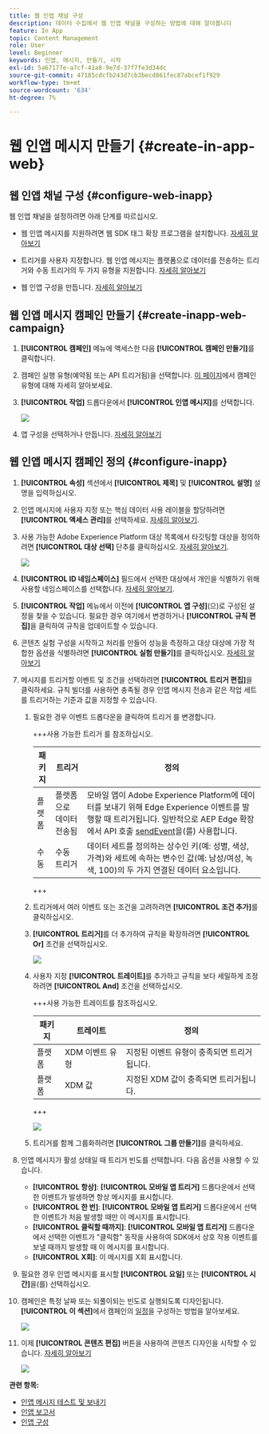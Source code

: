 ```yaml
---
title: 웹 인앱 채널 구성
description: 데이터 수집에서 웹 인앱 채널을 구성하는 방법에 대해 알아봅니다
feature: In App
topic: Content Management
role: User
level: Beginner
keywords: 인앱, 메시지, 만들기, 시작
exl-id: 5a67177e-a7cf-41a8-9e7d-37f7fe3d34dc
source-git-commit: 47185cdcfb243d7cb3becd861fec87abcef1f929
workflow-type: tm+mt
source-wordcount: '634'
ht-degree: 7%

---
```


# 웹 인앱 메시지 만들기 {#create-in-app-web}

## 웹 인앱 채널 구성 {#configure-web-inapp}

웹 인앱 채널을 설정하려면 아래 단계를 따르십시오.

* 웹 인앱 메시지를 지원하려면 웹 SDK 태그 확장 프로그램을 설치합니다. [자세히 알아보기](https://experienceleague.adobe.com/docs/experience-platform/tags/extensions/client/web-sdk/web-sdk-extension-configuration.html?lang=en)

* 트리거를 사용자 지정합니다. 웹 인앱 메시지는 플랫폼으로 데이터를 전송하는 트리거와 수동 트리거의 두 가지 유형을 지원합니다. [자세히 알아보기](https://experienceleague.adobe.com/docs/experience-platform/edge/personalization/ajo/web-in-app-messaging.html)

* 웹 인앱 구성을 만듭니다. [자세히 알아보기](inapp-configuration.md)

## 웹 인앱 메시지 캠페인 만들기 {#create-inapp-web-campaign}

1. **[!UICONTROL 캠페인]** 메뉴에 액세스한 다음 **[!UICONTROL 캠페인 만들기]**&#x200B;를 클릭합니다.

1. 캠페인 실행 유형(예약됨 또는 API 트리거됨)을 선택합니다. [이 페이지](../campaigns/create-campaign.md#campaigntype)에서 캠페인 유형에 대해 자세히 알아보세요.

1. **[!UICONTROL 작업]** 드롭다운에서 **[!UICONTROL 인앱 메시지]**&#x200B;를 선택합니다.

   ![](assets/in_app_web_surface_1.png)

1. 앱 구성을 선택하거나 만듭니다. [자세히 알아보기](inapp-configuration.md#channel-prerequisites)

## 웹 인앱 메시지 캠페인 정의 {#configure-inapp}

1. **[!UICONTROL 속성]** 섹션에서 **[!UICONTROL 제목]** 및 **[!UICONTROL 설명]** 설명을 입력하십시오.

1. 인앱 메시지에 사용자 지정 또는 핵심 데이터 사용 레이블을 할당하려면 **[!UICONTROL 액세스 관리]**&#x200B;를 선택하세요. [자세히 알아보기](../administration/object-based-access.md).

1. 사용 가능한 Adobe Experience Platform 대상 목록에서 타깃팅할 대상을 정의하려면 **[!UICONTROL 대상 선택]** 단추를 클릭하십시오. [자세히 알아보기](../audience/about-audiences.md).

   ![](assets/in_app_web_surface_5.png)

1. **[!UICONTROL ID 네임스페이스]** 필드에서 선택한 대상에서 개인을 식별하기 위해 사용할 네임스페이스를 선택합니다. [자세히 알아보기](../event/about-creating.md#select-the-namespace).

1. **[!UICONTROL 작업]** 메뉴에서 이전에 **[!UICONTROL 앱 구성]**(으)로 구성된 설정을 찾을 수 있습니다. 필요한 경우 여기에서 변경하거나 **[!UICONTROL 규칙 편집]**&#x200B;을 클릭하여 규칙을 업데이트할 수 있습니다.

1. 콘텐츠 실험 구성을 시작하고 처리를 만들어 성능을 측정하고 대상 대상에 가장 적합한 옵션을 식별하려면 **[!UICONTROL 실험 만들기]**&#x200B;를 클릭하십시오. [자세히 알아보기](../content-management/content-experiment.md)

1. 메시지를 트리거할 이벤트 및 조건을 선택하려면 **[!UICONTROL 트리거 편집]**&#x200B;을 클릭하세요. 규칙 빌더를 사용하면 충족될 경우 인앱 메시지 전송과 같은 작업 세트를 트리거하는 기준과 값을 지정할 수 있습니다.

   1. 필요한 경우 이벤트 드롭다운을 클릭하여 트리거 를 변경합니다.

      +++사용 가능한 트리거 를 참조하십시오.

      | 패키지 | 트리거 | 정의 |
      |---|---|---|
      | 플랫폼 | 플랫폼으로 데이터 전송됨 | 모바일 앱이 Adobe Experience Platform에 데이터를 보내기 위해 Edge Experience 이벤트를 발행할 때 트리거됩니다. 일반적으로 AEP Edge 확장에서 API 호출 [sendEvent](https://developer.adobe.com/client-sdks/documentation/edge-network/api-reference/#sendevent)을(를) 사용합니다. |
      | 수동 | 수동 트리거 | 데이터 세트를 정의하는 상수인 키(예: 성별, 색상, 가격)와 세트에 속하는 변수인 값(예: 남성/여성, 녹색, 100)의 두 가지 연결된 데이터 요소입니다. |

      +++

   1. 트리거에서 여러 이벤트 또는 조건을 고려하려면 **[!UICONTROL 조건 추가]**&#x200B;를 클릭하십시오.

   1. **[!UICONTROL 트리거]**&#x200B;를 더 추가하여 규칙을 확장하려면 **[!UICONTROL Or]** 조건을 선택하십시오.

      ![](assets/in_app_web_surface_8.png)

   1. 사용자 지정 **[!UICONTROL 트레이트]**&#x200B;를 추가하고 규칙을 보다 세밀하게 조정하려면 **[!UICONTROL And]** 조건을 선택하십시오.

      +++사용 가능한 트레이트를 참조하십시오.

      | 패키지 | 트레이트 | 정의 |
      |---|---|---|
      | 플랫폼 | XDM 이벤트 유형 | 지정된 이벤트 유형이 충족되면 트리거됩니다. |
      | 플랫폼 | XDM 값 | 지정된 XDM 값이 충족되면 트리거됩니다. |

      +++

      ![](assets/in_app_web_surface_9.png)

   1. 트리거를 함께 그룹화하려면 **[!UICONTROL 그룹 만들기]**&#x200B;를 클릭하세요.

1. 인앱 메시지가 활성 상태일 때 트리거 빈도를 선택합니다. 다음 옵션을 사용할 수 있습니다.

   * **[!UICONTROL 항상]**: **[!UICONTROL 모바일 앱 트리거]** 드롭다운에서 선택한 이벤트가 발생하면 항상 메시지를 표시합니다.
   * **[!UICONTROL 한 번]**: **[!UICONTROL 모바일 앱 트리거]** 드롭다운에서 선택한 이벤트가 처음 발생할 때만 이 메시지를 표시합니다.
   * **[!UICONTROL 클릭할 때까지]**: **[!UICONTROL 모바일 앱 트리거]** 드롭다운에서 선택한 이벤트가 &quot;클릭함&quot; 동작을 사용하여 SDK에서 상호 작용 이벤트를 보낼 때까지 발생할 때 이 메시지를 표시합니다.
   * **[!UICONTROL X회]**: 이 메시지를 X회 표시합니다.

1. 필요한 경우 인앱 메시지를 표시할 **[!UICONTROL 요일]** 또는 **[!UICONTROL 시간]**&#x200B;을(를) 선택하십시오.

1. 캠페인은 특정 날짜 또는 되풀이되는 빈도로 실행되도록 디자인됩니다. **[!UICONTROL 이 섹션]**&#x200B;에서 캠페인의 [일정](../campaigns/create-campaign.md#schedule)을 구성하는 방법을 알아보세요.

   ![](assets/in_app_web_surface_6.png)

1. 이제 **[!UICONTROL 콘텐츠 편집]** 버튼을 사용하여 콘텐츠 디자인을 시작할 수 있습니다. [자세히 알아보기](design-in-app.md)

   ![](assets/in_app_web_surface_7.png)

**관련 항목:**

* [인앱 메시지 테스트 및 보내기](send-in-app.md)
* [인앱 보고서 ](../reports/campaign-global-report-cja-inapp.md)
* [인앱 구성](inapp-configuration.md)
